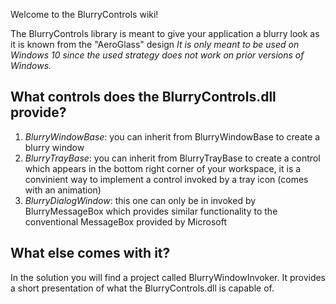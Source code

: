 Welcome to the BlurryControls wiki!

The BlurryControls library is meant to give your application a blurry look as it is known from the "AeroGlass" design
_It is only meant to be used on Windows 10 since the used strategy does not work on prior versions of Windows._

## What controls does the BlurryControls.dll provide?

1. _BlurryWindowBase_: you can inherit from BlurryWindowBase to create a blurry window
2. _BlurryTrayBase_: you can inherit from BlurryTrayBase to create a control which appears in the bottom right corner of your workspace, it is a convinient way to implement a control invoked by a tray icon (comes with an animation)
3. _BlurryDialogWindow_: this one can only be in invoked by BlurryMessageBox which provides similar functionality to the conventional MessageBox provided by Microsoft

## What else comes with it?

In the solution you will find a project called BlurryWindowInvoker. It provides a short presentation of what the BlurryControls.dll is capable of.